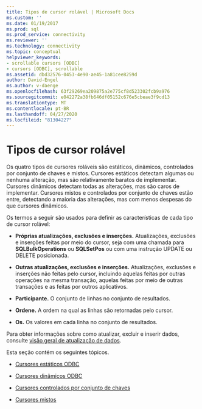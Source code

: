 ```yaml
---
title: Tipos de cursor rolável | Microsoft Docs
ms.custom: ''
ms.date: 01/19/2017
ms.prod: sql
ms.prod_service: connectivity
ms.reviewer: ''
ms.technology: connectivity
ms.topic: conceptual
helpviewer_keywords:
- scrollable cursors [ODBC]
- cursors [ODBC], scrollable
ms.assetid: dbd32576-0453-4e90-ae45-1a81cee8259d
author: David-Engel
ms.author: v-daenge
ms.openlocfilehash: 63f29269ea209875a2e775cf8d523302fcb9a976
ms.sourcegitcommit: e042272a38fb646df05152c676e5cbeae3f9cd13
ms.translationtype: MT
ms.contentlocale: pt-BR
ms.lasthandoff: 04/27/2020
ms.locfileid: "81304227"
---
```

# <a name="scrollable-cursor-types"></a>Tipos de cursor rolável
Os quatro tipos de cursores roláveis são estáticos, dinâmicos, controlados por conjunto de chaves e mistos. Cursores estáticos detectam algumas ou nenhuma alteração, mas são relativamente baratos de implementar. Cursores dinâmicos detectam todas as alterações, mas são caros de implementar. Cursores mistos e controlados por conjunto de chaves estão entre, detectando a maioria das alterações, mas com menos despesas do que cursores dinâmicos.  
  
 Os termos a seguir são usados para definir as características de cada tipo de cursor rolável:  
  
-   **Próprias atualizações, exclusões e inserções.** Atualizações, exclusões e inserções feitas por meio do cursor, seja com uma chamada para **SQLBulkOperations** ou **SQLSetPos** ou com uma instrução UPDATE ou DELETE posicionada.  
  
-   **Outras atualizações, exclusões e inserções.** Atualizações, exclusões e inserções não feitas pelo cursor, incluindo aquelas feitas por outras operações na mesma transação, aquelas feitas por meio de outras transações e as feitas por outros aplicativos.  
  
-   **Participante.** O conjunto de linhas no conjunto de resultados.  
  
-   **Ordene.** A ordem na qual as linhas são retornadas pelo cursor.  
  
-   **Os.** Os valores em cada linha no conjunto de resultados.  
  
 Para obter informações sobre como atualizar, excluir e inserir dados, consulte [visão geral de atualização de dados](../../../odbc/reference/develop-app/updating-data-overview.md).  
  
 Esta seção contém os seguintes tópicos.  
  
-   [Cursores estáticos ODBC](../../../odbc/reference/develop-app/odbc-static-cursors.md)  
  
-   [Cursores dinâmicos ODBC](../../../odbc/reference/develop-app/odbc-dynamic-cursors.md)  
  
-   [Cursores controlados por conjunto de chaves](../../../odbc/reference/develop-app/keyset-driven-cursors.md)  
  
-   [Cursores mistos](../../../odbc/reference/develop-app/mixed-cursors.md)
